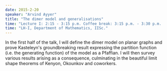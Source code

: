 ```yaml
---
date: 2015-2-20
speaker: "Arvind Ayyer"
title: "The dimer model and generalisations"
time: "Lecture I: 2:15 - 3:15 p.m. Coffee break: 3:15 p.m. - 3:30 p.m. Lecture II: 3:30 - 4:30 p.m. High Tea: 4:30 p.m." 
time: "LH-I, Department of Mathematics, IISc."
---
```

In the first half of the talk, I will define the dimer model on
planar graphs and prove Kasteleyn's groundbreaking result
expressing the
partition function (i.e. the generating function) of the model as a
Pfaffian. I will then survey various results arising as a consequence,
culminating in the beautiful limit shape theorems of Kenyon, Okounkov and
coworkers.

